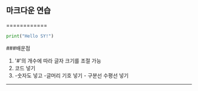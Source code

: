 ## 마크다운 연습

============

```python
print("Hello SY!")
```


###배운점
1. '#'의 개수에 따라 글자 크기를 조절 가능
2. 코드 넣기
3. -숫자도 넣고
	-글머리 기호 넣기
		- 구분선 수평선 넣기

----------------------